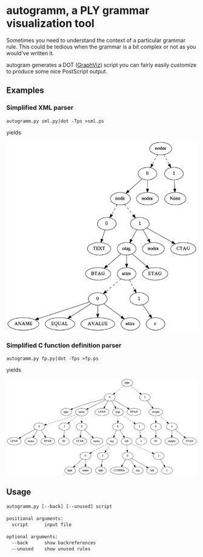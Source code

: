 # autogramm, a PLY grammar visualization tool
Sometimes you need to understand the context of a particular grammar rule.
This could be tedious when the grammar is a bit complex
or not as you would've written it.

autogram generates a DOT ([GraphViz](http://graphviz.org/)) script
you can fairly easily customize
to produce some nice PostScript output.

## Examples
### Simplified XML parser
```
autogramm.py sml.py|dot -Tps >sml.ps
```
yields

[![SML graph](sml.png?raw=true)](sml.dot?raw=true)

### Simplified C function definition parser
```
autogramm.py fp.py|dot -Tps >fp.ps
```
yields

[![FP graph](fp.png?raw=true)](fp.dot?raw=true)

## Usage
```
autogramm.py [--back] [--unused] script

positional arguments:
  script      input file

optional arguments:
  --back      show backreferences
  --unused    show unused rules
```
